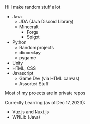Hi I make random stuff a lot
- Java
   - JDA (Java Discord Library)
   - Minecraft
      - Forge
      - Spigot
- Python
   - Random projects
   - discord.py
   - pygame
- Unity
- HTML, CSS
- Javascript
   - Game Dev (via HTML canvas)
   - Assorted Stuff

Most of my projects are in private repos

Currently Learning (as of Dec 17, 2023):
- Vue.js and Nuxt.js
- WPILib (Java)

